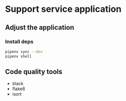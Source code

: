 # Support service application


## Adjust the application

### Install deps

```bash
pipenv sync --dev
pipenv shell
```


## Code quality tools

- black
- flake8
- isort

